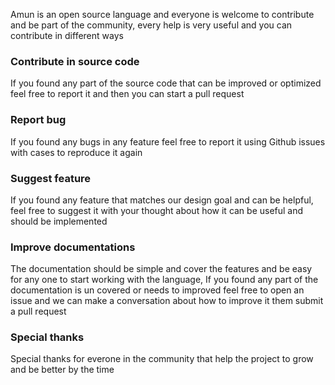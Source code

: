 Amun is an open source language and everyone is welcome to contribute and be part of the community,
every help is very useful and you can contribute in different ways

### Contribute in source code
If you found any part of the source code that can be improved or optimized feel free to report it and then you
can start a pull request

### Report bug
If you found any bugs in any feature feel free to report it using Github issues with cases to reproduce it again

### Suggest feature
If you found any feature that matches our design goal and can be helpful, feel free to suggest it with your thought
about how it can be useful and should be implemented

### Improve documentations
The documentation should be simple and cover the features and be easy for any one to start working with the language,
If you found any part of the documentation is un covered or needs to improved feel free to open an issue and we can make
a conversation about how to improve it them submit a pull request

### Special thanks
Special thanks for everone in the community that help the project to grow and be better by the time